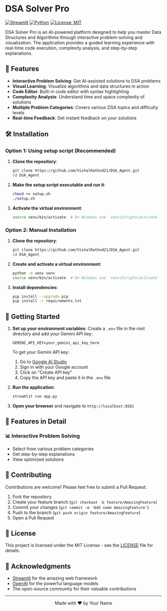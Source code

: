 # DSA Solver Pro

[![Streamlit](https://img.shields.io/badge/Streamlit-FF4B4B?style=for-the-badge&logo=Streamlit&logoColor=white)](https://streamlit.io/)
[![Python](https://img.shields.io/badge/Python-3.8+-blue?style=for-the-badge&logo=python&logoColor=white)](https://www.python.org/)
[![License: MIT](https://img.shields.io/badge/License-MIT-yellow.svg?style=for-the-badge)](https://opensource.org/licenses/MIT)

DSA Solver Pro is an AI-powered platform designed to help you master Data Structures and Algorithms through interactive problem-solving and visualization. The application provides a guided learning experience with real-time code execution, complexity analysis, and step-by-step explanations.

## 🚀 Features

- **Interactive Problem Solving**: Get AI-assisted solutions to DSA problems
- **Visual Learning**: Visualize algorithms and data structures in action
- **Code Editor**: Built-in code editor with syntax highlighting
- **Complexity Analysis**: Understand time and space complexity of solutions
- **Multiple Problem Categories**: Covers various DSA topics and difficulty levels
- **Real-time Feedback**: Get instant feedback on your solutions

## 🛠️ Installation

### Option 1: Using setup script (Recommended)

1. **Clone the repository**:
   ```bash
   git clone https://github.com/VishalRathod21/DSA_Agent.git
   cd DSA_Agent
   ```

2. **Make the setup script executable and run it**:
   ```bash
   chmod +x setup.sh
   ./setup.sh
   ```

3. **Activate the virtual environment**:
   ```bash
   source venv/bin/activate  # On Windows use `venv\Scripts\activate`
   ```

### Option 2: Manual Installation

1. **Clone the repository**:
   ```bash
   git clone https://github.com/VishalRathod21/DSA_Agent.git
   cd DSA_Agent
   ```

2. **Create and activate a virtual environment**:
   ```bash
   python -m venv venv
   source venv/bin/activate  # On Windows use `venv\Scripts\activate`
   ```

3. **Install dependencies**:
   ```bash
   pip install --upgrade pip
   pip install -r requirements.txt
   ```

## 🚀 Getting Started

1. **Set up your environment variables**:
   Create a `.env` file in the root directory and add your Gemini API key:
   ```
   GEMINI_API_KEY=your_gemini_api_key_here
   ```
   
   To get your Gemini API key:
   1. Go to [Google AI Studio](https://makersuite.google.com/app/apikey)
   2. Sign in with your Google account
   3. Click on "Create API key"
   4. Copy the API key and paste it in the `.env` file

2. **Run the application**:
   ```bash
   streamlit run app.py
   ```

3. **Open your browser** and navigate to `http://localhost:8501`

## 🧩 Features in Detail

### 📊 Interactive Problem Solving
- Select from various problem categories
- Get step-by-step explanations
- View optimized solutions

## 🤝 Contributing

Contributions are welcome! Please feel free to submit a Pull Request.

1. Fork the repository
2. Create your feature branch (`git checkout -b feature/AmazingFeature`)
3. Commit your changes (`git commit -m 'Add some AmazingFeature'`)
4. Push to the branch (`git push origin feature/AmazingFeature`)
5. Open a Pull Request

## 📄 License

This project is licensed under the MIT License - see the [LICENSE](LICENSE) file for details.

## 🙏 Acknowledgments

- [Streamlit](https://streamlit.io/) for the amazing web framework
- [OpenAI](https://openai.com/) for the powerful language models
- The open-source community for their valuable contributions

---

<div align="center">
  Made with ❤️ by Your Name
</div>
